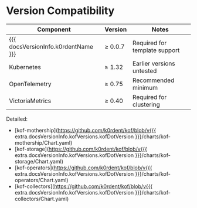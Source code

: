 # Version Compatibility

| Component       | Version  | Notes                         |
|-----------------|----------|-------------------------------|
| {{{ docsVersionInfo.k0rdentName }}}         | ≥ 0.0.7  | Required for template support |
| Kubernetes      | ≥ 1.32   | Earlier versions untested     |
| OpenTelemetry   | ≥ 0.75   | Recommended minimum           |
| VictoriaMetrics | ≥ 0.40   | Required for clustering       |

Detailed:

- [kof-mothership](https://github.com/k0rdent/kof/blob/v{{{ extra.docsVersionInfo.kofVersions.kofDotVersion }}}/charts/kof-mothership/Chart.yaml)
- [kof-storage](https://github.com/k0rdent/kof/blob/v{{{ extra.docsVersionInfo.kofVersions.kofDotVersion }}}/charts/kof-storage/Chart.yaml)
- [kof-operators](https://github.com/k0rdent/kof/blob/v{{{ extra.docsVersionInfo.kofVersions.kofDotVersion }}}/charts/kof-operators/Chart.yaml)
- [kof-collectors](https://github.com/k0rdent/kof/blob/v{{{ extra.docsVersionInfo.kofVersions.kofDotVersion }}}/charts/kof-collectors/Chart.yaml)
